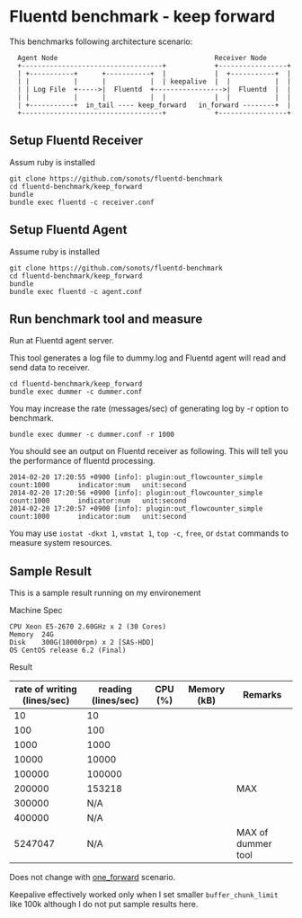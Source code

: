 # Fluentd benchmark - keep forward

This benchmarks following architecture scenario:

```
  Agent Node                                       Receiver Node
  +-----------------------------------+            +-----------------+
  | +-----------+      +-----------+  |            |  +-----------+  |
  | |           |      |           |  | keepalive  |  |           |  |
  | | Log File  +----->|  Fluentd  +----------------->|  Fluentd  |  |
  | |           |      |           |  |            |  |           |  |
  | +-----------+  in_tail ---- keep_forward   in_forward --------+  |
  +-----------------------------------+            +-----------------+
```

## Setup Fluentd Receiver

Assum ruby is installed

```
git clone https://github.com/sonots/fluentd-benchmark
cd fluentd-benchmark/keep_forward
bundle
bundle exec fluentd -c receiver.conf
```

## Setup Fluentd Agent

Assume ruby is installed

```
git clone https://github.com/sonots/fluentd-benchmark
cd fluentd-benchmark/keep_forward
bundle
bundle exec fluentd -c agent.conf
```

## Run benchmark tool and measure

Run at Fluentd agent server. 

This tool generates a log file to dummy.log and Fluentd agent will read and send data to receiver. 

```
cd fluentd-benchmark/keep_forward
bundle exec dummer -c dummer.conf
```

You may increase the rate (messages/sec) of generating log by -r option to benchmark. 

```
bundle exec dummer -c dummer.conf -r 1000
```

You should see an output on Fluentd receiver as following. This will tell you the performance of fluentd processing. 

```
2014-02-20 17:20:55 +0900 [info]: plugin:out_flowcounter_simple count:1000       indicator:num   unit:second
2014-02-20 17:20:56 +0900 [info]: plugin:out_flowcounter_simple count:1000       indicator:num   unit:second
2014-02-20 17:20:57 +0900 [info]: plugin:out_flowcounter_simple count:1000       indicator:num   unit:second
```

You may use `iostat -dkxt 1`, `vmstat 1`, `top -c`, `free`, or `dstat` commands to measure system resources. 

## Sample Result

This is a sample result running on my environement

Machine Spec

```
CPU Xeon E5-2670 2.60GHz x 2 (30 Cores)
Memory  24G
Disk    300G(10000rpm) x 2 [SAS-HDD]
OS CentOS release 6.2 (Final)
```

Result

| rate of writing (lines/sec) | reading (lines/sec)   | CPU (%) | Memory (kB) | Remarks |
|-----------------------------|-----------------------|---------|-------------|---------|
| 10                          | 10                    |         |             |         |
| 100                         | 100                   |         |             |         |
| 1000                        | 1000                  |         |             |         |
| 10000                       | 10000                 |         |             |         |
| 100000                      | 100000                |         |             |         |
| 200000                      | 153218                |         |             | MAX     |
| 300000                      | N/A                   |         |             |         |
| 400000                      | N/A                   |         |             |         |
| 5247047                     | N/A                   |         |             | MAX of dummer tool        |

Does not change with [one_forward](../out_foward) scenario. 

Keepalive effectively worked only when I set smaller `buffer_chunk_limit` like 100k although I do not put sample results here. 
